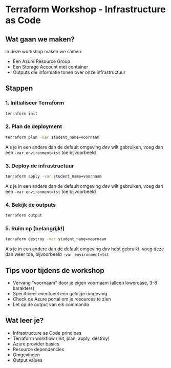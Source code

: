 # Terraform Workshop - Infrastructure as Code

## Wat gaan we maken?

In deze workshop maken we samen:

- Een Azure Resource Group
- Een Storage Account met container
- Outputs die informatie tonen over onze infrastructuur

## Stappen

### 1. Initialiseer Terraform

```bash
terraform init
```

### 2. Plan de deployment

```bash
terraform plan -var student_name=voornaam
```
Als je in een andere dan de default omgeving _dev_ wilt gebruiken, voeg dan een ```-var environment=tst``` toe bijvoorbeeld

### 3. Deploy de infrastructuur

```bash
terraform apply -var student_name=voornaam
```
Als je in een andere dan de default omgeving _dev_ wilt gebruiken, voeg dan een ```-var environment=tst``` toe bijvoorbeeld

### 4. Bekijk de outputs

```bash
terraform output
```

### 5. Ruim op (belangrijk!)

```bash
terraform destroy -var student_name=voornaam
```
Als je in een andere dan de default omgeving _dev_ hebt gebruikt, voeg deze dan weer toe, bijvoorbeeld ```-var environment=tst``` 

## Tips voor tijdens de workshop

- Vervang "voornaam" door je eigen voornaam (alleen lowercase, 3-8 karakters)
- Specificeer eventueel een geldige omgeving
- Check de Azure portal om je resources te zien
- Let op de output van elk commando

## Wat leer je?

- Infrastructure as Code principes
- Terraform workflow (init, plan, apply, destroy)
- Azure provider basics
- Resource dependencies
- Omgevingen
- Output values

